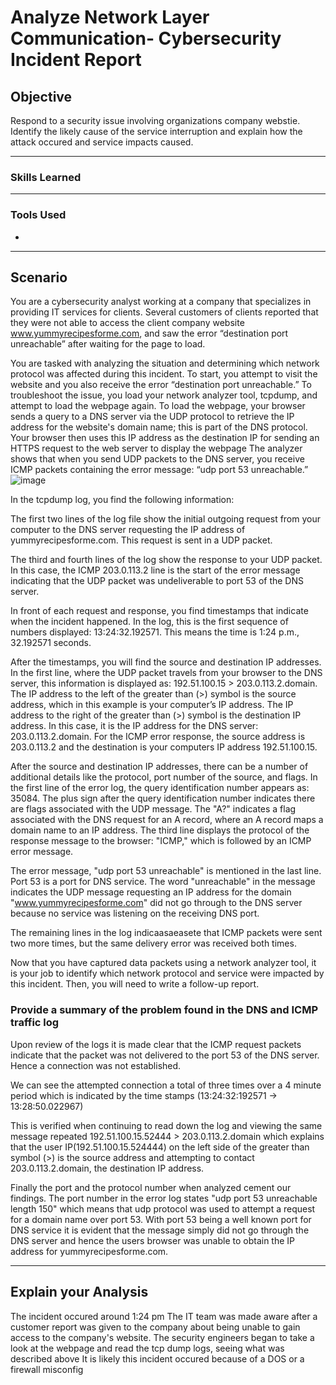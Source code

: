 # Analyze Network Layer Communication- Cybersecurity Incident Report

## Objective

Respond to a security issue involving organizations company webstie. Identify the likely cause of the service interruption and explain how the attack occured and service impacts caused.

---

### Skills Learned



---

### Tools Used

- 
---

## Scenario
You are a cybersecurity analyst working at a company that specializes in providing IT services for clients. Several customers of clients reported that they were not able to access the client company website www.yummyrecipesforme.com, and saw the error “destination port unreachable” after waiting for the page to load. 

You are tasked with analyzing the situation and determining which network protocol was affected during this incident. To start, you attempt to visit the website and you also receive the error “destination port unreachable.” To troubleshoot the issue, you load your network analyzer tool, tcpdump, and attempt to load the webpage again. To load the webpage, your browser sends a query to a DNS server via the UDP protocol to retrieve the IP address for the website's domain name; this is part of the DNS protocol. Your browser then uses this IP address as the destination IP for sending an HTTPS request to the web server to display the webpage  The analyzer shows that when you send UDP packets to the DNS server, you receive ICMP packets containing the error message: “udp port 53 unreachable.” 
![image](https://github.com/user-attachments/assets/470ccebe-81c1-4f9c-827a-a389504e0516)

In the tcpdump log, you find the following information:

The first two lines of the log file show the initial outgoing request from your computer to the DNS server requesting the IP address of yummyrecipesforme.com. This request is sent in a UDP packet.

The third and fourth lines of the log show the response to your UDP packet. In this case, the ICMP 203.0.113.2 line is the start of the error message indicating that the UDP packet was undeliverable to port 53 of the DNS server.

In front of each request and response, you find timestamps that indicate when the incident happened. In the log, this is the first sequence of numbers displayed: 13:24:32.192571. This means the time is 1:24 p.m., 32.192571 seconds.

After the timestamps, you will find the source and destination IP addresses. In the first line, where the UDP packet travels from your browser to the DNS server, this information is displayed as: 192.51.100.15 > 203.0.113.2.domain. The IP address to the left of the greater than (>) symbol is the source address, which in this example is your computer’s IP address. The IP address to the right of the greater than (>) symbol is the destination IP address. In this case, it is the IP address for the DNS server: 203.0.113.2.domain. For the ICMP error response, the source address is 203.0.113.2 and the destination is your computers IP address 192.51.100.15.

After the source and destination IP addresses, there can be a number of additional details like the protocol, port number of the source, and flags. In the first line of the error log, the query identification number appears as: 35084. The plus sign after the query identification number indicates there are flags associated with the UDP message. The "A?" indicates a flag associated with the DNS request for an A record, where an A record maps a domain name to an IP address. The third line displays the protocol of the response message to the browser: "ICMP," which is followed by an ICMP error message.

The error message, "udp port 53 unreachable" is mentioned in the last line. Port 53 is a port for DNS service. The word "unreachable" in the message indicates the UDP message requesting an IP address for the domain "www.yummyrecipesforme.com" did not go through to the DNS server because no service was listening on the receiving DNS port.

The remaining lines in the log indicaasaeasete that ICMP packets were sent two more times, but the same delivery error was received both times. 

Now that you have captured data packets using a network analyzer tool, it is your job to identify which network protocol and service were impacted by this incident. Then, you will need to write a follow-up report. 

### Provide a summary of the problem found in the DNS and ICMP traffic log
Upon review of the logs it is made clear that the ICMP request packets indicate that the packet was not delivered to the port 53 of the DNS server. Hence a connection was not established.

We can see the attempted connection a total of three times over a 4 minute period which is indicated by the time stamps (13:24:32:192571 -> 13:28:50.022967)

This is verified when continuing to read down the log and viewing the same message repeated 192.51.100.15.52444 > 203.0.113.2.domain which explains that the user IP(192.51.100.15.524444) on the left side of the greater than symbol (>) is the source address and attempting to contact 203.0.113.2.domain, the destination IP address.

Finally the port and the protocol number when analyzed cement our findings. The port number in the error log states "udp port 53 unreachable length 150" which means that udp protocol was used to attempt a request for a domain name over port 53. With port 53 being a well known port for DNS service it is evident that the message simply did not go through the DNS server and hence the users browser was unable to obtain the IP address for yummyrecipesforme.com.

---
## Explain your Analysis
The incident occured around 1:24 pm
The IT team was made aware after a customer report was given to the company about being unable to gain access to the company's website.
The security engineers began to take a look at the webpage and read the tcp dump logs, seeing what was described above
It is likely this incident occured because of a DOS or a firewall misconfig




